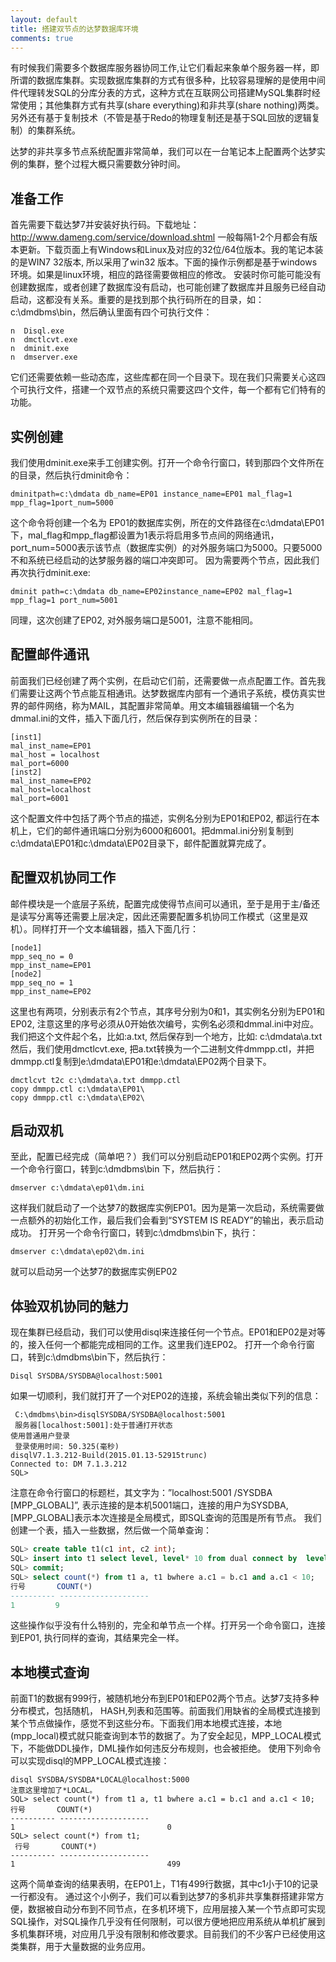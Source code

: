 ```yaml
---
layout: default
title: 搭建双节点的达梦数据库环境
comments: true
---
```



有时候我们需要多个数据库服务器协同工作,让它们看起来象单个服务器一样，即所谓的数据库集群。实现数据库集群的方式有很多种，比较容易理解的是使用中间件代理转发SQL的分库分表的方式，这种方式在互联网公司搭建MySQL集群时经常使用；其他集群方式有共享(share everything)和非共享(share nothing)两类。另外还有基于复制技术（不管是基于Redo的物理复制还是基于SQL回放的逻辑复制）的集群系统。
 
达梦的非共享多节点系统配置非常简单，我们可以在一台笔记本上配置两个达梦实例的集群，整个过程大概只需要数分钟时间。
## 准备工作
首先需要下载达梦7并安装好执行码。下载地址：http://www.dameng.com/service/download.shtml  一般每隔1-2个月都会有版本更新。下载页面上有Windows和Linux及对应的32位/64位版本。我的笔记本装的是WIN7 32版本, 所以采用了win32 版本。下面的操作示例都是基于windows环境。如果是linux环境，相应的路径需要做相应的修改。
 安装时你可能可能没有创建数据库，或者创建了数据库没有启动，也可能创建了数据库并且服务已经自动启动，这都没有关系。重要的是找到那个执行码所在的目录，如：c:\dmdbms\bin，然后确认里面有四个可执行文件：
 
```
n  Disql.exe
n  dmctlcvt.exe
n  dminit.exe
n  dmserver.exe
```

它们还需要依赖一些动态库，这些库都在同一个目录下。现在我们只需要关心这四个可执行文件，搭建一个双节点的系统只需要这四个文件，每一个都有它们特有的功能。

## 实例创建

我们使用dminit.exe来手工创建实例。打开一个命令行窗口，转到那四个文件所在的目录，然后执行dminit命令：

```
dminitpath=c:\dmdata db_name=EP01 instance_name=EP01 mal_flag=1 mpp_flag=1port_num=5000
```

这个命令将创建一个名为 EP01的数据库实例，所在的文件路径在c:\dmdata\EP01下，mal_flag和mpp_flag都设置为1表示将启用多节点间的网络通讯，port_num=5000表示该节点（数据库实例）的对外服务端口为5000。只要5000不和系统已经启动的达梦服务器的端口冲突即可。
 因为需要两个节点，因此我们再次执行dminit.exe:
 
```
dminit path=c:\dmdata db_name=EP02instance_name=EP02 mal_flag=1 mpp_flag=1 port_num=5001
```

同理，这次创建了EP02, 对外服务端口是5001，注意不能相同。

## 配置邮件通讯

前面我们已经创建了两个实例，在启动它们前，还需要做一点点配置工作。首先我们需要让这两个节点能互相通讯。达梦数据库内部有一个通讯子系统，模仿真实世界的邮件网络，称为MAIL，其配置非常简单。用文本编辑器编辑一个名为dmmal.ini的文件，插入下面几行，然后保存到实例所在的目录：

```
[inst1]
mal_inst_name=EP01
mal_host = localhost
mal_port=6000
[inst2]
mal_inst_name=EP02
mal_host=localhost
mal_port=6001
```

 这个配置文件中包括了两个节点的描述，实例名分别为EP01和EP02, 都运行在本机上，它们的邮件通讯端口分别为6000和6001。把dmmal.ini分别复制到c:\dmdata\EP01和c:\dmdata\EP02目录下，邮件配置就算完成了。
 
## 配置双机协同工作

邮件模块是一个底层子系统，配置完成使得节点间可以通讯，至于是用于主/备还是读写分离等还需要上层决定，因此还需要配置多机协同工作模式（这里是双机）。同样打开一个文本编辑器，插入下面几行：

```
[node1]
mpp_seq_no = 0
mpp_inst_name=EP01
[node2]
mpp_seq_no = 1
mpp_inst_name=EP02
```

这里也有两项，分别表示有2个节点，其序号分别为0和1，其实例名分别为EP01和EP02, 注意这里的序号必须从0开始依次编号，实例名必须和dmmal.ini中对应。我们把这个文件起个名，比如:a.txt, 然后保存到一个地方，比如: c:\dmdata\a.txt
 然后，我们使用dmctlcvt.exe, 把a.txt转换为一个二进制文件dmmpp.ctl，并把dmmpp.ctl复制到e:\dmdata\EP01和e:\dmdata\EP02两个目录下。
 
```
dmctlcvt t2c c:\dmdata\a.txt dmmpp.ctl
copy dmmpp.ctl c:\dmdata\EP01\
copy dmmpp.ctl c:\dmdata\EP02\
```

## 启动双机

至此，配置已经完成（简单吧？）我们可以分别启动EP01和EP02两个实例。打开一个命令行窗口，转到c:\dmdbms\bin 下，然后执行：

```
dmserver c:\dmdata\ep01\dm.ini
```

这样我们就启动了一个达梦7的数据库实例EP01。因为是第一次启动，系统需要做一点额外的初始化工作，最后我们会看到“SYSTEM IS READY”的输出，表示启动成功。
 打开另一个命令行窗口，转到c:\dmdbms\bin下，执行：
 
```
dmserver c:\dmdata\ep02\dm.ini
```

就可以启动另一个达梦7的数据库实例EP02

## 体验双机协同的魅力

现在集群已经启动，我们可以使用disql来连接任何一个节点。EP01和EP02是对等的，接入任何一个都能完成相同的工作。这里我们连EP02。
 打开一个命令行窗口，转到c:\dmdbms\bin下，然后执行：
 
```
Disql SYSDBA/SYSDBA@localhost:5001
```

如果一切顺利，我们就打开了一个对EP02的连接，系统会输出类似下列的信息：

```
 C:\dmdbms\bin>disqlSYSDBA/SYSDBA@localhost:5001
 服务器[localhost:5001]:处于普通打开状态
使用普通用户登录
 登录使用时间: 50.325(毫秒)
disqlV7.1.3.212-Build(2015.01.13-52915trunc)
Connected to: DM 7.1.3.212
SQL>
```

 注意在命令行窗口的标题栏，其文字为：”localhost:5001 /SYSDBA [MPP_GLOBAL]”, 表示连接的是本机5001端口，连接的用户为SYSDBA,[MPP_GLOBAL]表示本次连接是全局模式，即SQL查询的范围是所有节点。
 我们创建一个表，插入一些数据，然后做一个简单查询：
 
```SQL
SQL> create table t1(c1 int, c2 int);
SQL> insert into t1 select level, level* 10 from dual connect by  level <1000;
SQL> commit;
SQL> select count(*) from t1 a, t1 bwhere a.c1 = b.c1 and a.c1 < 10;
行号       COUNT(*)
---------- --------------------
1         9
```

 这些操作似乎没有什么特别的，完全和单节点一个样。打开另一个命令窗口，连接到EP01, 执行同样的查询，其结果完全一样。
## 本地模式查询
前面T1的数据有999行，被随机地分布到EP01和EP02两个节点。达梦7支持多种分布模式，包括随机， HASH,列表和范围等。前面我们用缺省的全局模式连接到某个节点做操作，感觉不到这些分布。下面我们用本地模式连接，本地(mpp_local)模式就只能查询到本节的数据了。为了安全起见，MPP_LOCAL模式下，不能做DDL操作，DML操作如何违反分布规则，也会被拒绝。
 使用下列命令可以实现disql的MPP_LOCAL模式连接：
 
```
disql SYSDBA/SYSDBA*LOCAL@localhost:5000
注意这里增加了*LOCAL。
SQL> select count(*) from t1 a, t1 bwhere a.c1 = b.c1 and a.c1 < 10;
行号       COUNT(*)
---------- --------------------
1                                  0
SQL> select count(*) from t1;
 行号       COUNT(*)
---------- --------------------
1                                  499
```

这两个简单查询的结果表明，在EP01上，T1有499行数据，其中c1小于10的记录一行都没有。
 通过这个小例子，我们可以看到达梦7的多机非共享集群搭建非常方便，数据被自动分布到不同节点，在多机环境下，应用层接入某一个节点即可实现SQL操作，对SQL操作几乎没有任何限制，可以很方便地把应用系统从单机扩展到多机集群环境，对应用几乎没有限制和修改要求。目前我们的不少客户已经使用这类集群，用于大量数据的业务应用。
